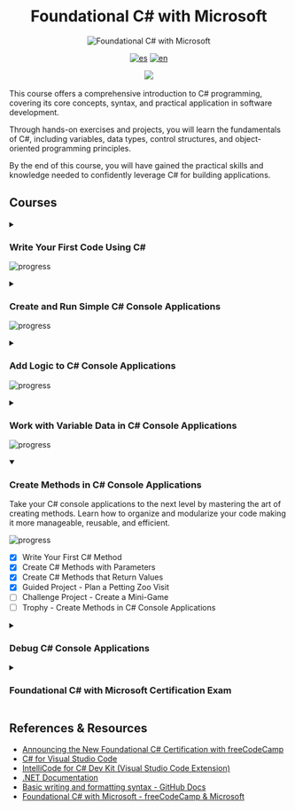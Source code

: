 <div align="center">

# Foundational C# with Microsoft
![Foundational C# with Microsoft](https://learn.microsoft.com/en-us/training/achievements/csharp-data.svg)

[![es](https://img.shields.io/badge/lang-es-yellow.svg)](./readme.es.md)
[![en](https://img.shields.io/badge/lang-en-red.svg)](./readme.md)

![](https://progress-bar.dev/78/?title=progress&width=400)

</div>


This course offers a comprehensive introduction to C# programming, covering its
core concepts, syntax, and practical application in software development.

Through hands-on exercises and projects, you will learn the fundamentals of C#,
including variables, data types, control structures, and object-oriented
programming principles.

By the end of this course, you will have gained the practical skills and
knowledge needed to confidently leverage C# for building applications.


## Courses

<details closed>
<summary>

### Write Your First Code Using C\#
![progress](https://progress-bar.dev/100/?title=progress&width=400)

</summary>


Begin your journey by learning to write your first code using C#. Develop a
strong foundation as you explore the fundamentals and syntax of the language,
setting the stage for your programming adventures.

- [X] Write Your First C# Code
- [X] Store and Retrieve Data Using Literal and Variable Values in C#
- [X] Perform Basic String Formatting in C#
- [X] Perform Basic Operations on Numbers in C#
- [X] Guided Project - Calculate and Print Student Grades
- [X] Guided Project - Calculate Final GPA
- [X] Trophy Write Your First Code Using C#

![Write Your First Code Using C#](./imgs/trophies/1.png)

</details>

<details closed>
<summary>

### Create and Run Simple C# Console Applications
![progress](https://progress-bar.dev/100/?title=progress&width=400)

</summary>

Master the art of creating and running simple C# console applications. Dive into
the world of console-based programming, where you will gain hands-on experience
executing your code and seeing it in action.


- [X] Install and Configure Visual Studio Code for C# Development
- [X] Call Methods From the .NET Class Library Using C#
- [X] Add Decision Logic to Your Code Using if, else, and else if statements
  in C#
- [X] Store and Iterate Through Sequences of Data Using Arrays and the foreach
  Statement in C#
- [X] Create Readable Code with Conventions, Whitespace, and Comments in C#
- [X] Guided Project - Develop foreach and if-elseif-else Structures to
  Process Array Data in C#
- [X] Challenge Project - Develop foreach and if-elseif-else Structures to Process Array Data in C#
- [X] Trophy - Create and Run Simple C# Console Applications

![Create and Run Simple C# Console Applications](./imgs/trophies/2.png)

</details>

<details closed>
<summary>

### Add Logic to C# Console Applications
![progress](https://progress-bar.dev/100/?title=progress&width=400)

</summary>

Unlock the power of logic in C# console applications. Learn how to add logic and
decision-making capabilities to your code, enabling your applications to make
dynamic choices and respond intelligently to different scenarios.


- [X] Evaluate Boolean Expressions to Make Decisions in C#
- [X] Control Variable Scope and Logic Using Code Blocks in C#
- [X] Branch the Flow of Code Using the switch-case Construct in C#
- [X] Iterate Through a Code Block Using the for Statement in C#
- [X] Add Looping Logic to Your code Using the do-while and while Statements
  in C#
- [X] Guided Project - Develop Conditional Branching and Looping Structures in
  C#
- [X] Challenge Project - Develop Branching and Looping Structures in C#
- [X] Trophy - Add Logic to C# Console Applications

![Add Logic to C# Console Applications](./imgs/trophies/3.png)

</details>

<details closed>
<summary>

### Work with Variable Data in C# Console Applications
![progress](https://progress-bar.dev/100/?title=progress&width=400)

</summary>

Discover the versatility of variable data in C# console applications. Harness
the ability to store and manipulate different types od data, such as numbers and
text, as you delve into the essential concepts of variables and data handling.

- [X] Choose the Correct Data Type in Your C# Code
- [X] Convert Data Types Using Casting and Conversion Techniques in C#
- [X] Perform Operations on Arrays Using Helper Methods in C#
- [X] Format Alphanumeric Data for Presentation in C#
- [X] Modify the Content of Strings Using Built-In String Data Type Methods in
  C#
- [X] Guided Project - Work with Variable Data in C#
- [X] Challenge Project - Work with Variable Data in C#
- [X] Trophy - Work with Variable Data in C# Console Applications

![Work with Variable Data in C# Console Applications](./imgs/trophies/4.png)

</details>

<details open>
<summary>

### Create Methods in C# Console Applications

</summary>

Take your C# console applications to the next level by mastering the art of
creating methods. Learn how to organize and modularize your code making it more
manageable, reusable, and efficient.

![progress](https://progress-bar.dev/33/?title=progress&width=400)

- [X] Write Your First C# Method
- [X] Create C# Methods with Parameters
- [X] Create C# Methods that Return Values
- [X] Guided Project - Plan a Petting Zoo Visit
- [ ] Challenge Project - Create a Mini-Game
- [ ] Trophy - Create Methods in C# Console Applications

</details>

<details closed>
<summary>

### Debug C# Console Applications

</summary>

Sharpen your troubleshooting skills as you dive into the world of debugging C#
console applications. Gain the ability to identify and fix issues in your code,
ensuring your applications run smoothly and deliver the desired results.

![progress](https://progress-bar.dev/0/?title=progress&width=400)

- [ ] Review the Principles of Code Debugging and Exception Handling
- [ ] Implement the Visual Studio Code Debugging Tools for C#
- [ ] Implement Exception Handling in C# Console Applications
- [ ] Create and Throw Exceptions in C# Console Applications
- [ ] Guided Project - Debug and Handle Exceptions in a C# Console Application
  Using Visual Studio Code
- [ ] Challenge Project - Debug a C# Console Application Using Visual Studio
  Code
- [ ] Trophy - Debug C# Console Applications

</details>

<details closed>
<summary>

### Foundational C# with Microsoft Certification Exam

</summary>

Use what you've learned to pass the exam to earn your Foundational C# with Microsoft Certification.

![progress](https://progress-bar.dev/0/?title=progress&width=400)

- [ ] Foundational C# with Microsoft Certification Exam

</details>

## References & Resources

- [Announcing the New Foundational C# Certification with freeCodeCamp](https://devblogs.microsoft.com/dotnet/announcing-foundational-csharp-certification/)
- [C# for Visual Studio Code](https://marketplace.visualstudio.com/items?itemName=ms-dotnettools.csharp)
- [IntelliCode for C# Dev Kit (Visual Studio Code Extension)](https://marketplace.visualstudio.com/items?itemName=ms-dotnettools.vscodeintellicode-csharp)
- [.NET Documentation](https://learn.microsoft.com/en-us/dotnet/?view=net-8.0)
- [Basic writing and formatting syntax - GitHub Docs](https://docs.github.com/en/get-started/writing-on-github/getting-started-with-writing-and-formatting-on-github/basic-writing-and-formatting-syntax)
- [Foundational C# with Microsoft - freeCodeCamp & Microsoft](https://www.freecodecamp.org/learn/foundational-c-sharp-with-microsoft)
